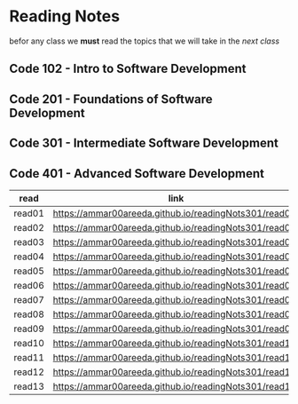 # Reading Notes

befor any class we **must** read the topics that we will take in the *next class*

## Code 102 - Intro to Software Development

## Code 201 - Foundations of Software Development

## Code 301 - Intermediate Software Development

## Code 401 - Advanced Software Development



| read  |      link      |
|----------|:-------------:|
| read01 |  https://ammar00areeda.github.io/readingNots301/read01/ |
| read02 |  https://ammar00areeda.github.io/readingNots301/read02/ |
| read03 |  https://ammar00areeda.github.io/readingNots301/read03/ |
| read04 |  https://ammar00areeda.github.io/readingNots301/read04/ |
| read05 |  https://ammar00areeda.github.io/readingNots301/read05/ |
| read06 |  https://ammar00areeda.github.io/readingNots301/read06/ |
| read07 |  https://ammar00areeda.github.io/readingNots301/read07/ |
| read08 |  https://ammar00areeda.github.io/readingNots301/read08/ |
| read09 |  https://ammar00areeda.github.io/readingNots301/read09/ |
| read10 |  https://ammar00areeda.github.io/readingNots301/read10/ |
| read11 |  https://ammar00areeda.github.io/readingNots301/read11/ |
| read12 |  https://ammar00areeda.github.io/readingNots301/read12/ |
| read13 |  https://ammar00areeda.github.io/readingNots301/read13/ |